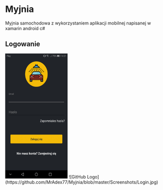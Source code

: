 # Myjnia
Myjnia samochodowa z wykorzystaniem aplikacji mobilnej napisanej w xamarin android c#
## Logowanie
<img src="https://github.com/MrAdex77/Myjnia/blob/master/Screenshots/Login.jpg"  width="200" height="400" />
![GitHub Logo](https://github.com/MrAdex77/Myjnia/blob/master/Screenshots/Login.jpg)
